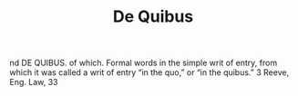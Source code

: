 ---
title: De Quibus
letter: D
permalink: "/definitions/bld-de-quibus.html"
body: nd DE QUIBUS. of which. Formal words in the simple writ of entry, from which
  it was called a writ of entry “in the quo,” or “in the quibus.” 3 Reeve, Eng. Law,
  33
published_at: '2018-07-07'
source: Black's Law Dictionary 2nd Ed (1910)
layout: post
---